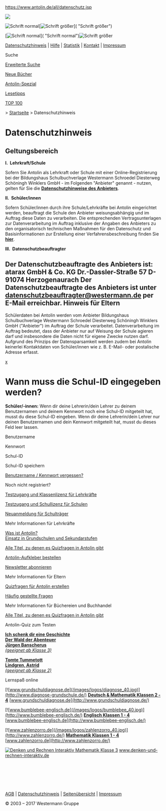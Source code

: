 https://www.antolin.de/all/datenschutz.jsp

[![](/images_css/rabe.gif)](/index.jsp "Zur Antolin-Startseite")

![Schrift normal](/images_css/navi_top_12px_RO.gif "Schrift normal")[![Schrift größer](/images_css/navi_top_14px.gif)]( "Schrift größer")

[![Schrift normal](/images_css/navi_top_12px.gif)]( "Schrift normal")![Schrift größer](/images_css/navi_top_14px_RO.gif "Schrift größer")

<a href="/all/datenschutz.jsp" class="hilight">Datenschutzhinweis</a> | [Hilfe](/all/help_antolin.jsp) | [Statistik](/all/statistics.jsp) | [Kontakt](/all/contact.jsp) | [Impressum](/all/impressum.jsp)

Suche

<a href="" id="icon_clear" title="Sucheingabe löschen"></a>

<a href="/all/extendedsearch.jsp" class="t_nav">Erweiterte Suche</a>

<a href="/all/booknewest.jsp" class="t_nav">Neue Bücher</a>

<a href="/all/antolin_lesetipps.jsp" class="t_nav">Antolin-Spezial</a>

<a href="/all/galerie.jsp" class="t_nav">Lesetipps</a>

<a href="/all/bookranking.jsp" class="t_nav">TOP 100</a>

&gt; [Startseite](/index.jsp) &gt; Datenschutzhinweis

Datenschutzhinweis
==================

Geltungsbereich
---------------

**I.  Lehrkraft/Schule**

Sofern Sie Antolin als Lehrkraft oder Schule mit einer Online-Registrierung bei der Bildungshaus Schulbuchverlage Westermann Schroedel Diesterweg Schöningh Winklers GmbH - im Folgenden "Anbieter" genannt - nutzen, gelten für Sie die [**Datenschutzhinweise des Anbieters**](https://verlage.westermanngruppe.de/datenschutz).

**II.  Schüler/innen**

Sofern Schüler/innen durch ihre Schule/Lehrkräfte bei Antolin eingerichtet werden, beauftragt die Schule den Anbieter weisungsabhängig und im Auftrag diese Daten zu verarbeiten. Die entsprechenden Vertragsunterlagen zur Datenverarbeitung im Auftrag inklusive der Angaben des Anbieters zu den organisatorisch technischen Maßnahmen für den Datenschutz und Basisinformationen zur Erstellung einer Verfahrensbeschreibung finden Sie [**hier**](/all/auftragsdv.jsp).

**III.  Datenschutzbeauftragter**

Der Datenschutzbeauftragte des Anbieters ist:
atarax GmbH & Co. KG
Dr.-Dassler-Straße 57
D-91074 Herzogenaurach
Der Datenschutzbeauftragte des Anbieters ist unter <datenschutzbeauftragter@westermann.de> per E-Mail erreichbar.
Hinweis für Eltern
------------------

Schülerdaten bei Antolin werden vom Anbieter Bildungshaus Schulbuchverlage Westermann Schroedel Diesterweg Schöningh Winklers GmbH ("Anbieter") im Auftrag der Schule verarbeitet.
Datenverarbeitung im Auftrag bedeutet, dass der Anbieter nur auf Weisung der Schule agieren darf und insbesondere die Daten nicht für eigene Zwecke nutzen darf.
Aufgrund des Prinzips der Datensparsamkeit werden zudem bei Antolin keinerlei Kontaktdaten von Schüler/innen wie z. B. E-Mail- oder postalische Adresse erfasst.

<a href="#" class="close"><span>x</span></a>

Wann muss die Schul-ID eingegeben werden?
=========================================

**Schüler/-innen:**
Wenn dir deine Lehrerin/dein Lehrer zu deinem Benutzernamen und deinem Kennwort noch eine Schul-ID mitgeteilt hat, musst du diese Schul-ID eingeben.
Wenn dir deine Lehrerin/dein Lehrer nur deinen Benutzernamen und dein Kennwort mitgeteilt hat, musst du dieses Feld leer lassen.

Benutzername

Kennwort

<span class="input_label">Schul-ID</span>

Schul-ID <span> speichern </span>

<a href="/all/passwordforgotten.jsp" class="login_box_link">Benutzername / Kennwort vergessen?</a>

Noch nicht registriert?

<a href="/all/teachersubscription.jsp" class="box_hell_link">Testzugang und Klassenlizenz für Lehrkräfte</a>

<a href="/all/schoolsubscription.jsp" class="box_hell_link">Testzugang und Schullizenz für Schulen</a>

<a href="/all/mainsubscription.jsp" class="box_hell_link">Neuanmeldung für Schulträger</a>

Mehr Informationen
für Lehrkräfte

<a href="/all/howto.jsp" class="box_hell_link">Was ist Antolin?<br />
Einsatz in Grundschulen und Sekundarstufen</a>

<a href="/all/all_titles.jsp" class="box_hell_link">Alle Titel, zu denen es Quizfragen in Antolin gibt</a>

<a href="https://verlage.westermanngruppe.de/grundschule/reihe/ANTZUS/Antolin-Buchmarkierung-und-Motivationsaufkleber" class="box_hell_link">Antolin-Aufkleber bestellen</a>

<a href="https://secure.schulbuchzentrum-online.de/ext/de_DE/sbz/newsletter/" class="box_hell_link">Newsletter abonnieren</a>

Mehr Informationen
für Eltern

<a href="/all/parentsubscription.jsp" class="box_hell_link">Quizfragen für Antolin erstellen</a>

<a href="/students/hinweise_eltern.jsp" class="box_hell_link">Häufig gestellte Fragen</a>

Mehr Informationen
für Büchereien und Buchhandel

<a href="/all/all_titles_buecherei.jsp" class="box_hell_link">Alle Titel, zu denen es Quizfragen in Antolin gibt</a>

Antolin-Quiz zum Testen

<a href="/all/demo_bookdetail.jsp?demo=1" class="box_quiz_link"><span><strong><span class="red"><span>Ich schenk dir eine Geschichte<br />
</span><strong>Der Wald der Abenteuer</strong></span></strong></span><br />
<strong>Jürgen Banscherus</strong><br />
<em>(geeignet ab Klasse 3)</em></a>

<a href="/all/demo_bookdetail.jsp?demo=2" class="box_quiz_link"><span><strong><span class="red"><span></span><strong>Tomte Tummetott</strong></span></strong></span><br />
<strong>Lindgren, Astrid</strong><br />
<em>(geeignet ab Klasse 2)</em></a>

Lernspaß online

[![www.grundschuldiagnose.de](/images/logos/diagnose_40.jpg)](http://www.diagnose-grundschule.de/)
**[Deutsch & Mathematik
Klassen 2 - 4](http://www.diagnose-grundschule.de/)**
[www.grundschuldiagnose.de](http://www.grundschuldiagnose.de/)

[![www.bumblebee-englisch.de](/images/logos/bumblebee_40.jpg)](http://www.bumblebee-englisch.de/)
**[Englisch
Klassen 1 - 4](http://www.bumblebee-englisch.de/)**
[www.bumblebee-englisch.de](http://www.bumblebee-englisch.de/)

[![www.zahlenzorro.de](/images/logos/zahlenzorro_40.jpg)](http://www.zahlenzorro.de/)
**[Mathematik
Klassen 1 - 4](http://www.zahlenzorro.de/)**
[www.zahlenzorro.de](http://www.zahlenzorro.de/)

[![Denken und Rechnen Interaktiv](/images/logos/DuRInteraktiv_Logo.png) Mathematik Klasse 3](http://www.denken-und-rechnen-interaktiv.de/)
www.denken-und-rechnen-interaktiv.de

 

 

 

[AGB](/all/agb.jsp) | [Datenschutzhinweis](/all/datenschutz.jsp) | [Seitenübersicht](/all/sitemap.jsp) | [Impressum](/all/impressum.jsp)

© 2003 – 2017 Westermann Gruppe


